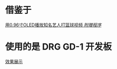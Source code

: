 # 借鉴于
[用0.96寸OLED播放知名艺人打篮球视频 *附赠程序*](https://www.bilibili.com/video/BV16G411X7Hw/)
# 使用的是 DRG GD-1 开发板
[效果展示](https://www.bilibili.com/video/BV1rd1jYzE56/)


